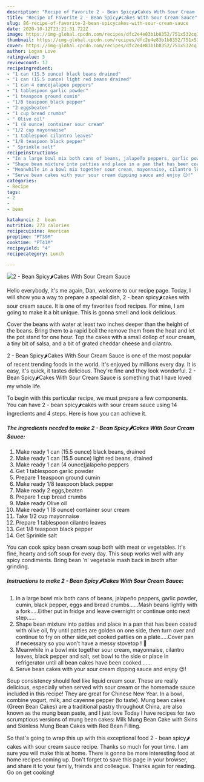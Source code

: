 ```yaml
---
description: "Recipe of Favorite 2 - Bean Spicy🌶Cakes With Sour Cream Sauce"
title: "Recipe of Favorite 2 - Bean Spicy🌶Cakes With Sour Cream Sauce"
slug: 86-recipe-of-favorite-2-bean-spicycakes-with-sour-cream-sauce
date: 2020-10-12T23:21:31.722Z
image: https://img-global.cpcdn.com/recipes/dfc2e4e83b1b8352/751x532cq70/2-bean-spicy🌶cakes-with-sour-cream-sauce-recipe-main-photo.jpg
thumbnail: https://img-global.cpcdn.com/recipes/dfc2e4e83b1b8352/751x532cq70/2-bean-spicy🌶cakes-with-sour-cream-sauce-recipe-main-photo.jpg
cover: https://img-global.cpcdn.com/recipes/dfc2e4e83b1b8352/751x532cq70/2-bean-spicy🌶cakes-with-sour-cream-sauce-recipe-main-photo.jpg
author: Logan Love
ratingvalue: 3
reviewcount: 13
recipeingredient:
- "1 can (15.5 ounce) black beans drained"
- "1 can (15.5 ounce) light red beans drained"
- "1 can 4 ouncejalapeo peppers"
- "1 tablespoon garlic powder"
- "1 teaspoon ground cumin"
- "1/8 teaspoon black pepper"
- "2 eggsbeaten"
- "1 cup bread crumbs"
- " Olive oil"
- "1 (8 ounce) container sour cream"
- "1/2 cup mayonnaise"
- "1 tablespoon cilantro leaves"
- "1/8 teaspoon black pepper"
- " Sprinkle salt"
recipeinstructions:
- "In a large bowl mix both cans of beans, jalapeño peppers, garlic powder, cumin, black pepper, eggs and bread crumbs......Mash beans lightly with a fork.....Either put in fridge and leave overnight or continue onto next step......"
- "Shape bean mixture into patties and place in a pan that has been coated with olive oil, fry until patties are golden on one side, then turn over and continue to fry on other side,set cooked patties on a plate.....Cover pan if necessary so you won’t have a messy stovetop ! 🙂"
- "Meanwhile in a bowl mix together sour cream, mayonnaise, cilantro leaves, black pepper and salt, set bowl to the side or place in refrigerator until all bean cakes have been cooked......."
- "Serve bean cakes with your sour cream dipping sauce and enjoy 😉!"
categories:
- Recipe
tags:
- 2
- 
- bean

katakunci: 2  bean 
nutrition: 273 calories
recipecuisine: American
preptime: "PT39M"
cooktime: "PT41M"
recipeyield: "4"
recipecategory: Lunch

---
```



![2 - Bean Spicy🌶Cakes With Sour Cream Sauce](https://img-global.cpcdn.com/recipes/dfc2e4e83b1b8352/751x532cq70/2-bean-spicy🌶cakes-with-sour-cream-sauce-recipe-main-photo.jpg)

Hello everybody, it's me again, Dan, welcome to our recipe page. Today, I will show you a way to prepare a special dish, 2 - bean spicy🌶cakes with sour cream sauce. It is one of my favorites food recipes. For mine, I am going to make it a bit unique. This is gonna smell and look delicious.

Cover the beans with water at least two inches deeper than the height of the beans. Bring them to a rapid boil the remove them from the heat and let the pot stand for one hour. Top the cakes with a small dollop of sour cream, a tiny bit of salsa, and a bit of grated cheddar cheese and cilantro.

2 - Bean Spicy🌶Cakes With Sour Cream Sauce is one of the most popular of recent trending foods in the world. It's enjoyed by millions every day. It is easy, it's quick, it tastes delicious. They're fine and they look wonderful. 2 - Bean Spicy🌶Cakes With Sour Cream Sauce is something that I have loved my whole life.


To begin with this particular recipe, we must prepare a few components. You can have 2 - bean spicy🌶cakes with sour cream sauce using 14 ingredients and 4 steps. Here is how you can achieve it.

<!--inarticleads1-->

##### The ingredients needed to make 2 - Bean Spicy🌶Cakes With Sour Cream Sauce:

1. Make ready 1 can (15.5 ounce) black beans, drained
1. Make ready 1 can (15.5 ounce) light red beans, drained
1. Make ready 1 can (4 ounce)jalapeño peppers
1. Get 1 tablespoon garlic powder
1. Prepare 1 teaspoon ground cumin
1. Make ready 1/8 teaspoon black pepper
1. Make ready 2 eggs,beaten
1. Prepare 1 cup bread crumbs
1. Make ready  Olive oil
1. Make ready 1 (8 ounce) container sour cream
1. Take 1/2 cup mayonnaise
1. Prepare 1 tablespoon cilantro leaves
1. Get 1/8 teaspoon black pepper
1. Get  Sprinkle salt


You can cook spicy bean cream soup both with meat or vegetables. It&#39;s fine, hearty and soft soup for every day. This soup works well with any spicy condiments. Bring bean &#39;n&#39; vegetable mash back in broth after grinding. 

<!--inarticleads2-->

##### Instructions to make 2 - Bean Spicy🌶Cakes With Sour Cream Sauce:

1. In a large bowl mix both cans of beans, jalapeño peppers, garlic powder, cumin, black pepper, eggs and bread crumbs......Mash beans lightly with a fork.....Either put in fridge and leave overnight or continue onto next step......
1. Shape bean mixture into patties and place in a pan that has been coated with olive oil, fry until patties are golden on one side, then turn over and continue to fry on other side,set cooked patties on a plate.....Cover pan if necessary so you won’t have a messy stovetop ! 🙂
1. Meanwhile in a bowl mix together sour cream, mayonnaise, cilantro leaves, black pepper and salt, set bowl to the side or place in refrigerator until all bean cakes have been cooked.......
1. Serve bean cakes with your sour cream dipping sauce and enjoy 😉!


Soup consistency should feel like liquid cream sour. These are really delicious, especially when served with sour cream or the homemade sauce included in this recipe! They are great for Chinese New Year. In a bowl, combine yogurt, milk, and cayenne pepper (to taste). Mung bean cakes (Green Bean Cakes) are a traditional pastry throughout China, are also known as the mung bean paste, and I just love Today I have recipes for two scrumptious versions of mung bean cakes: Milk Mung Bean Cake with Skins and Skinless Mung Bean Cakes with Red Bean Filling. 

So that's going to wrap this up with this exceptional food 2 - bean spicy🌶cakes with sour cream sauce recipe. Thanks so much for your time. I am sure you will make this at home. There is gonna be more interesting food at home recipes coming up. Don't forget to save this page in your browser, and share it to your family, friends and colleague. Thanks again for reading. Go on get cooking!
